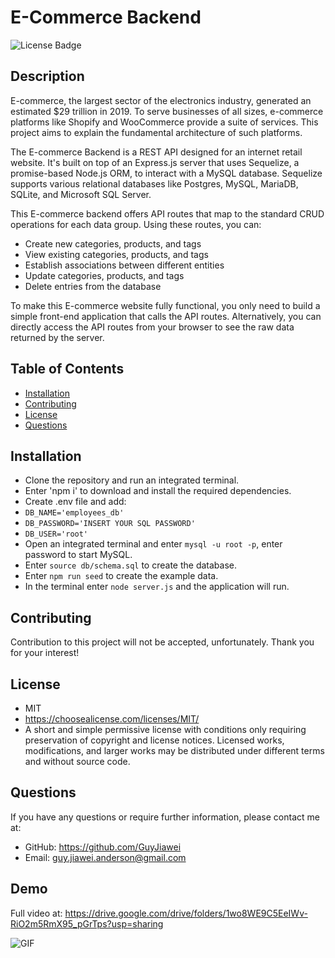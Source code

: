 # E-Commerce Backend

  ![License Badge](https://img.shields.io/badge/license-MIT-green.svg)

  ## Description
  E-commerce, the largest sector of the electronics industry, generated an estimated $29 trillion in 2019. To serve businesses of all sizes, e-commerce platforms like Shopify and WooCommerce provide a suite of services. This project aims to explain the fundamental architecture of such platforms.

  The E-commerce Backend is a REST API designed for an internet retail website. It's built on top of an Express.js server that uses Sequelize, a promise-based Node.js ORM, to interact with a MySQL database. Sequelize supports various relational databases like Postgres, MySQL, MariaDB, SQLite, and Microsoft SQL Server.

  This E-commerce backend offers API routes that map to the standard CRUD operations for each data group. Using these routes, you can:

  - Create new categories, products, and tags
  - View existing categories, products, and tags
  - Establish associations between different entities
  - Update categories, products, and tags
  - Delete entries from the database
  
  To make this E-commerce website fully functional, you only need to build a simple front-end application that calls the API routes. Alternatively, you can directly access the API routes from your browser to see the raw data returned by the server.

  ## Table of Contents

  * [Installation](#installation)
  * [Contributing](#contrubuting)
  * [License](#license)
  * [Questions](#questions)

  ## Installation

  - Clone the repository and run an integrated terminal.
  - Enter 'npm i' to download and install the required dependencies.
  - Create .env file and add: 
  - `DB_NAME='employees_db'`
  - `DB_PASSWORD='INSERT YOUR SQL PASSWORD'`
  - `DB_USER='root'`
  - Open an integrated terminal and enter `mysql -u root -p`, enter password to start MySQL.
  - Enter `source db/schema.sql` to create the database.
  - Enter `npm run seed` to create the example data.
  - In the terminal enter `node server.js` and the application will run.

  ## Contributing

  Contribution to this project will not be accepted, unfortunately. Thank you for your interest!

  
  ## License
  - MIT
  - https://choosealicense.com/licenses/MIT/
  - A short and simple permissive license with conditions only requiring preservation of copyright and license notices. Licensed works, modifications, and larger works may be distributed under different terms and without source code.
  

  ## Questions

  If you have any questions or require further information, please contact me at:

  - GitHub: https://github.com/GuyJiawei
  - Email: guy.jiawei.anderson@gmail.com

  ## Demo
  Full video at: https://drive.google.com/drive/folders/1wo8WE9C5EeIWv-RiO2m5RmX95_pGrTps?usp=sharing

  ![GIF](./Assets/Untitled_%20Feb%2019%2C%202023%2011_16%20AM.gif)
